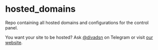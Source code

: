 # hosted_domains
Repo containing all hosted domains and configurations for the control panel.

You want your site to be hosted? Ask [@divadsn](https://t.me/divadsn) on Telegram or visit [our website](https://www.razex.de/#about-us).